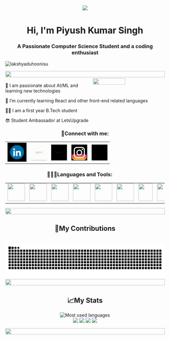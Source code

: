 <h1 align="center">
    <img src="https://readme-typing-svg.herokuapp.com/?font=Righteous&size=35&center=true&vCenter=true&width=500&height=70&duration=5000&lines=Welcome+to+my+GitHub!;" />
</h1>










<h1 align="center">Hi, I'm Piyush Kumar Singh</h1>
<h3 align="center">A Passionate Computer Science Student and a coding enthusiast</h3>

<p align="left"> 
    <img src="https://komarev.com/ghpvc/?username=lakshyaduhoonisu&label=Profile%20views&color=0e75b6&style=flat" alt="lakshyaduhoonisu" /> 
</p>
</div>
<div>
<img src="https://i.imgur.com/dBaSKWF.gif" height="20" width="100%">
<img src="https://i.giphy.com/JqmupuTVZYaQX5s094.webp" height="45%" width="45%" align="right">
<p>🔭 I am passionate about AI/ML and learning new technologies</p>

<p>🌱 I’m currently learning React and other front-end related languages</p>

<p>👨‍💻 I am a first year B.Tech student</p>

<p>😎 Student Ambassador at LetsUpgrade</p>
<h3 align="center">📱Connect with me:</h3>

 <div align="center">
    <table>
        <tr>
            <td>
                <a href="https://www.linkedin.com/in/piyush-kumar-singh-2a45132a3/" target="blank">
                    <img src="https://github.com/PiyushKumarSingh-90/gif/blob/main/372102050_LINKEDIN_ICON_TRANSPARENT_1080%20(3).gif" height="60" width="60">
                </a>
            </td>
            <td >
                <a href="https://mail.google.com/mail/?view=cm&fs=1&to=2023.piyushs@isu.ac.in" target="_blank">
                    <img align="center" src="https://github.com/PiyushKumarSingh-90/gif/blob/main/372102050_LINKEDIN_ICON_TRANSPARENT_1080%20(2).gif" alt="gmail logo" height="50" width="50">
                </a>
            </td>
            <td >
                <a href="https://x.com/piyush_tec34082" target="blank">
                    <img align="center" src="https://github.com/PiyushKumarSingh-90/gif/blob/main/372102050_LINKEDIN_ICON_TRANSPARENT_1080%20(4).gif" alt="Piyush_Singh" height="50" width="50">
                </a>
            </td>
            <td >
                <a href="https://www.instagram.com/kumarpiyush_01/" target="blank">
                    <img align="center" src="https://github.com/PiyushKumarSingh-90/gif/blob/main/Instagram%20(1).gif" alt="Piyush_Singh" height="50" width="50">
                </a>
            </td>
            <td>
                <a href="https://leetcode.com/u/kumarpiyush_01/" target="blank">
                    <img align="center" src="https://github.com/PiyushKumarSingh-90/gif/blob/main/Instagram%20(2).gif" alt="Piyush_Singh" height="50" width="50">
                </a>
            </td>
        </tr>
    </table>
</div>


<h3 align="left">&nbsp;&nbsp;&nbsp;&nbsp;&nbsp;&nbsp;&nbsp;&nbsp;&nbsp;&nbsp;&nbsp;&nbsp;&nbsp;&nbsp;&nbsp;&nbsp;&nbsp;&nbsp;&nbsp;&nbsp;&nbsp;&nbsp;&nbsp;&nbsp;&nbsp;&nbsp;&nbsp;&nbsp;&nbsp;&nbsp;&nbsp;&nbsp;&nbsp;&nbsp;🧑🏻‍💻Languages and Tools:</h3>
<p align="left"> 

<div>
   <table>
  
  <tr>
    <td>
        <img src="https://upload.wikimedia.org/wikipedia/commons/1/19/C_Logo.png" width="55" height="55"/>
    </td>
  

 <td>
           <img src="https://upload.wikimedia.org/wikipedia/commons/thumb/1/18/ISO_C%2B%2B_Logo.svg/911px-ISO_C%2B%2B_Logo.svg.png" width="55" height="55"/>
</td>
  

<td>
    <img src="https://upload.wikimedia.org/wikipedia/commons/thumb/a/ae/Github-desktop-logo-symbol.svg/1200px-Github-desktop-logo-symbol.svg.png" width="55" height="55"/>
</td>
   
<td>
    <img src="https://upload.wikimedia.org/wikipedia/commons/thumb/0/0a/Python.svg/640px-Python.svg.png" width="55" height="55"/>
</td>
    
  
 
 <td>
     <img src="https://cdn.worldvectorlogo.com/logos/scratch-cat.svg" width="55" height="55"/>
 </td>
    
 
 
 <td><img src="https://upload.wikimedia.org/wikipedia/commons/thumb/6/61/HTML5_logo_and_wordmark.svg/512px-HTML5_logo_and_wordmark.svg.png"  width="55" height="55"/></td>
   

 <td><img src="https://upload.wikimedia.org/wikipedia/commons/thumb/d/d5/CSS3_logo_and_wordmark.svg/726px-CSS3_logo_and_wordmark.svg.png"  width="45" height="55"/></td>
   
  
 <td><img src="https://upload.wikimedia.org/wikipedia/commons/thumb/b/ba/Javascript_badge.svg/1200px-Javascript_badge.svg.png"  width="55" height="55"/></td>
    
  
<td><img src="https://upload.wikimedia.org/wikipedia/commons/thumb/a/a7/React-icon.svg/2300px-React-icon.svg.png"  width="45" height="40"/></td>
    
 
 <td><img src="https://upload.wikimedia.org/wikipedia/commons/thumb/3/33/Figma-logo.svg/1200px-Figma-logo.svg.png"  width="30" height="40"/></td>
    
  </tr>
</table>

</p>
</div>

<img src="https://i.imgur.com/dBaSKWF.gif" height="20" width="100%">
<div align="center">
  <h2>💪My Contributions</h2>
  <br>
  <img alt="snake eating my contributions" src="https://raw.githubusercontent.com/LakshyaDuhoonISU/LakshyaDuhoonISU/output/github-contribution-grid-snake.svg" />
</div>
<img src="https://i.imgur.com/dBaSKWF.gif" height="20" width="100%">
<div align="center">
  <h2>📈My Stats</h2>
  <img src="https://github-readme-stats.vercel.app/api/top-langs/?username=LakshyaDuhoonISU&theme=algolia&hide_border=true&langs_count=5" alt="Most used languages" />
</div>
<div align="center">
  <img src="http://github-profile-summary-cards.vercel.app/api/cards/repos-per-language?username=LakshyaDuhoonISU&theme=aura" />
  <img src="http://github-profile-summary-cards.vercel.app/api/cards/most-commit-language?username=LakshyaDuhoonISU&theme=aura" />
  <img src="http://github-profile-summary-cards.vercel.app/api/cards/stats?username=LakshyaDuhoonISU&theme=aura" />
  <img src="http://github-profile-summary-cards.vercel.app/api/cards/productive-time?username=LakshyaDuhoonISU&theme=aura&utcOffset=5.3" />
</div>
<p>
    <div align="center">
    <img src="https://i.imgur.com/dBaSKWF.gif" height="20" width="100%">
   
